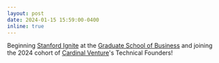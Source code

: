 ```yaml
---
layout: post
date: 2024-01-15 15:59:00-0400
inline: true
---
```


Beginning [Stanford Ignite](https://www.gsb.stanford.edu/exec-ed/programs/stanford-ignite) at the [Graduate School of Business](https://www.gsb.stanford.edu/) and joining the 2024 cohort of [Cardinal Venture](https://www.cardinalventures.org/)'s Technical Founders!
